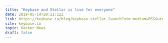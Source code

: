 ```yaml
---
title: "Keybase and Stellar is live for everyone"
date: 2019-05-14T20:21:12Z
link: https://keybase.io/blog/keybase-stellar-launch?utm_medium=RSS&utm_source=hune
site: keybase.io
topic: Hacker News
draft: false
---
```

